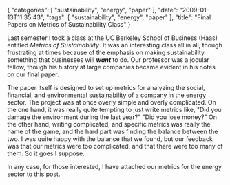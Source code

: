 {
    "categories": [
        "sustainability", 
        "energy", 
        "paper"
    ], 
    "date": "2009-01-13T11:35:43", 
    "tags": [
        "sustainability", 
        "energy", 
        "paper"
    ], 
    "title": "Final Papers on Metrics of Sustainability Class"
}

Last semester I took a class at the UC Berkeley School of Business (Haas) entitled <i>Metrics of Sustainability</i>. It was an interesting class all in all, though frustrating at times because of the emphasis on making sustainability something that businesses will <i><strong>want</strong></i> to do. Our professor was a jocular fellow, though his history at large companies became evident in his notes on our final paper.

The paper itself is designed to set up metrics for analyzing the social, financial, and environmental sustainability of a company in the energy sector. The project was at once overly simple and overly complicated. On the one hand, it was really quite tempting to just write metrics like, "Did you damage the environment during the last year?" "Did you lose money?" On the other hand, writing complicated, and specific metrics was really the name of the game, and the hard part was finding the balance between the two. I was quite happy with the balance that we found, but our feedback was that our metrics were too complicated, and that there were too many of them. So it goes I suppose.

In any case, for those interested, I have attached our metrics for the energy sector to this post.